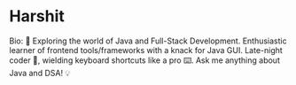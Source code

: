 # Harshit
Bio: 🚀 Exploring the world of Java and Full-Stack Development. Enthusiastic learner of frontend tools/frameworks with a knack for Java GUI. Late-night coder 🌙, wielding keyboard shortcuts like a pro ⌨️. Ask me anything about Java and DSA! 💡
